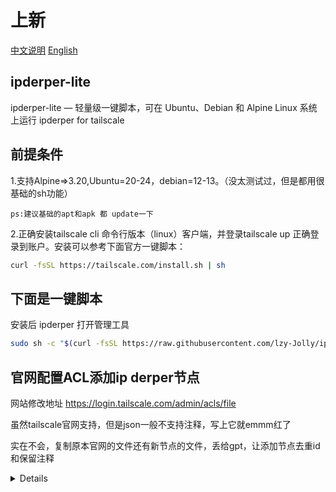 # 上新
[中文说明](https://github.com/lzy-Jolly/ipderper-lite/blob/main/README.md)
[English](https://github.com/lzy-Jolly/ipderper-lite/blob/main/README_EN.md)
## ipderper-lite 
ipderper-lite — 轻量级一键脚本，可在 Ubuntu、Debian 和 Alpine Linux 系统上运行 ipderper for tailscale
## 前提条件
1.支持Alpine=>3.20,Ubuntu=20-24，debian=12-13。（没太测试过，但是都用很基础的sh功能）

    ps:建议基础的apt和apk 都 update一下
    
2.正确安装tailscale cli 命令行版本（linux）客户端，并登录tailscale up 正确登录到账户。安装可以参考下面官方一键脚本：
```sh
curl -fsSL https://tailscale.com/install.sh | sh
```

## 下面是一键脚本
安装后  ipderper 打开管理工具
```sh
sudo sh -c "$(curl -fsSL https://raw.githubusercontent.com/lzy-Jolly/ipderper-lite/main/install_ipderper.sh)"
```

## 官网配置ACL添加ip derper节点
网站修改地址
https://login.tailscale.com/admin/acls/file

虽然tailscale官网支持，但是json一般不支持注释，写上它就emmm红了

实在不会，复制原本官网的文件还有新节点的文件，丢给gpt，让添加节点去重id和保留注释

<details>

```json
{
    "derpMap": {
        "OmitDefaultRegions": false,    // true表示只使用下面定义的节点，测试的时候可以true，正式用falseb
        "Regions": {
            "931": {                    // AAA 一般跟下面一样 注意多个自定义 derper 的 RegionID 不能一样 
                "RegionID": 931,        // tailscale 900-999 是保留给自定义 derper 的，tag--A
                "RegionCode": "SHK",    // 随便填 一般3个字母(英文数字ascii)
                "RegionName": "wy_CN2",  // 随便填 方便识(英文数字ascii)
                "Nodes": [              // 建议一个regionsid+一个node，不要多个nodes
                    {
                        "Name": "wyCOoOC",               // 随便填 方便识别(英文数字ascii)
                        "RegionID": 931,            // 与tag--A保持一致，
                        "IPv4": "123.1.1.1",        // 自定义derper服务器公网ip 比如 123.1.1.1
                        "DERPPort": 30000,          // 刚刚设置的端口 比如30000
                        "InsecureForTests": true    // 如果是自签证书默认true，小白保留这个。
                    }
                ]
            },   //<<--------------------------------注意这个regions之间的逗号（json语法）
            "933": {                                // 这是第二个derper的示例
                "RegionID": 933,
                "RegionCode": "AHK",
                "RegionName": "KAHK",
                "Nodes": [
                    {
                        "Name": "wyCN22",
                        "RegionID": 933,
                        "IPv4": "321.1.1.1",
                        "DERPPort": 30001,
                        "InsecureForTests": true
                    }
                ]
            }
        }
    },
    "grants": [----这部分留着别管----],
    "ssh": [----这部分留着别管----],
    "nodeAttrs":  [----这部分留着别管----]

}
```

